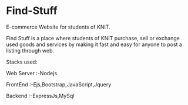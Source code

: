 # Find-Stuff
E-commerce Website for students of KNIT.

Find Stuff is a place where students of KNIT purchase, sell or exchange used goods and services by making it fast and easy for anyone to post a listing through web.

Stacks used:

Web Server :-Nodejs

FrontEnd :-Ejs,Bootstrap,JavaScript,Jquery

Backend :-ExpressJs,MySql
